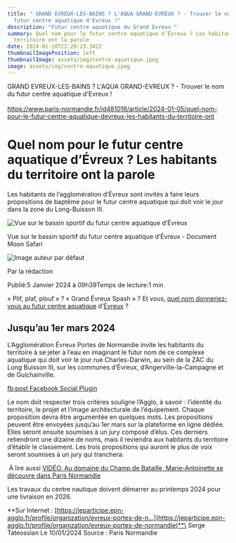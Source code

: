```yaml
---
title: " GRAND EVREUX-LES-BAINS ? L'AQUA GRAND-EVREUX ? - Trouver le nom du
  futur centre aquatique d'Evreux !"
description: "Futur centre aquatique du Grand Evreux "
summary: Quel nom pour le futur centre aquatique d’Évreux ? Les habitants du
  territoire ont la parole
date: 2024-01-10T22:29:23.342Z
thumbnailImagePosition: left
thumbnailImage: assets/img/centre-aquatique.jpeg
image: assets/img/centre-aquatique.jpeg
---
```

GRAND EVREUX-LES-BAINS ? L'AQUA GRAND-EVREUX ? - Trouver le nom du futur centre aquatique d'Evreux !\
\
https://www.paris-normandie.fr/id481018/article/2024-01-05/quel-nom-pour-le-futur-centre-aquatique-devreux-les-habitants-du-territoire-ont﻿

<!--StartFragment-->

# Quel nom pour le futur centre aquatique d’Évreux ? Les habitants du territoire ont la parole

Les habitants de l’agglomération d’Évreux sont invités à faire leurs propositions de baptême pour le futur centre aquatique qui doit voir le jour dans la zone du Long-Buisson III.

![Vue sur le bassin sportif du futur centre aquatique d’Évreux](https://prmeng.rosselcdn.net/sites/default/files/dpistyles_v2/prm_16_9_856w/2024/01/05/node_481018/40062754/public/2024/01/05/10166024.jpeg?itok=3dvbqWhe1704443963)

Vue sur le bassin sportif du futur centre aquatique d’Évreux - Document Moon Safari

![Image auteur par défaut](https://prmeng.rosselcdn.net/sites/all/themes/enacarbon_pn/images/pn_logo_gris.png)

Par la rédaction

Publié:5 Janvier 2024 à 09h39Temps de lecture:1 min

« Plif, plaf, plouf » ? « Grand Évreux Spash » ? Et vous, [quel nom donneriez-vous au futur centre aquatique](https://jeparticipe.epn-agglo.fr/project/centre-aquatique/presentation/presentation-du-projet) d’[Évreux](https://www.paris-normandie.fr/29002/sections/evreux) ?

## Jusqu’au 1er mars 2024

L’Agglomération Évreux Portes de Normandie invite les habitants du territoire à se jeter à l’eau en imaginant le futur nom de ce complexe aquatique qui doit voir le jour rue Charles-Darwin, au sein de la ZAC du Long Buisson III, sur les communes d’Évreux, d’Angerville-la-Campagne et de Guichainville.

[fb:post Facebook Social Plugin](https://www.facebook.com/v3.3/plugins/post.php?app_id=1382926775282769&channel=https%3A%2F%2Fstaticxx.facebook.com%2Fx%2Fconnect%2Fxd_arbiter%2F%3Fversion%3D46%23cb%3Df1627a97f612c64%26domain%3Dwww.paris-normandie.fr%26is_canvas%3Dfalse%26origin%3Dhttps%253A%252F%252Fwww.paris-normandie.fr%252Ff2497c2d6b0a454%26relation%3Dparent.parent&container_width=0&href=https%3A%2F%2Fwww.facebook.com%2Fevreuxportesdenormandie%2Fposts%2Fpfbid0Kv5d6uzVpWokSRWvAKsgYRC4VcEexQPCZxW2VC1wSas1whjeYKWBggqrqF1WEL8Dl&locale=fr_FR&sdk=joey)

Le nom doit respecter trois critères souligne l’Agglo, à savoir : l’identité du territoire, le projet et l’image architecturale de l’équipement. Chaque proposition devra être argumentée en quelques mots. Les propositions peuvent être envoyées jusqu’au 1er mars sur la plateforme en ligne dédiée. Elles seront ensuite soumises à un jury composé d’élus. Ces derniers retiendront une dizaine de noms, mais il reviendra aux habitants du territoire d’établir le classement. Les trois propositions qui auront le plus de voix seront soumises à un jury qui tranchera.

 À lire aussi [VIDÉO. Au domaine du Champ de Bataille, Marie-Antoinette se découvre dans Paris Normandie](https://www.paris-normandie.fr/id480859/article/2024-01-04/video-au-domaine-du-champ-de-bataille-marie-antoinette-se-decouvre-dans-paris)

Les travaux du centre nautique doivent démarrer au printemps 2024 pour une livraison en 2026.

**Sur Internet : [https://jeparticipe.epn-agglo.fr/profile/organization/evreux-portes-de-n...](https://jeparticipe.epn-agglo.fr/profile/organization/evreux-portes-de-normandie)**\
S﻿erge Tateossian  Le 10/01/2024        Source : Paris Normandie